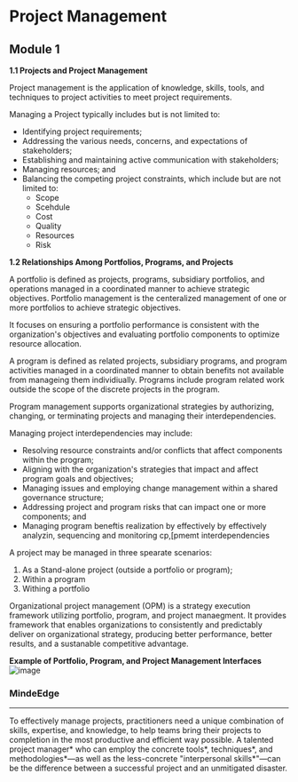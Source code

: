 # Project Management

## Module 1

<strong>1.1 Projects and Project Management</strong>

Project management is the application of knowledge, skills, tools, and techniques to project activities to meet project requirements.

Managing a Project typically includes but is not limited to:

* Identifying project requirements;
* Addressing the various needs, concerns, and expectations of stakeholders;
* Establishing and maintaining active communication with stakeholders;
* Managing resources; and
* Balancing the competing project constraints, which include but are not limited to:
    <ul>
  <li> Scope</li>
  <li> Scehdule</li>
  <li> Cost</li>
  <li> Quality</li>
  <li> Resources</li>
  <li> Risk</li>
  </ul>

<strong>1.2 Relationships Among Portfolios, Programs, and Projects</strong>

A portfolio is defined as projects, programs, subsidiary portfolios, and operations managed in a coordinated manner to achieve strategic objectives. Portfolio management is the centeralized management of one or more portfolios to achieve strategic objectives. 

It focuses on ensuring a portfolio performance is consistent with the organization's objectives and evaluating portfolio components to optimize resource allocation.

A program is defined as related projects, subsidiary programs, and program activities managed in a coordinated manner to obtain benefits not available from manageing them individiually. Programs include program related work outside the scope of the discrete projects in the program.

Program management supports organizational strategies by authorizing, changing, or terminating projects and managing their interdependencies.

Managing project interdependencies may include:

* Resolving resource constraints and/or conflicts that affect components within the program;
* Aligning with the organization's strategies that impact and affect program goals and objectives;
* Managing issues and employing change management within a shared governance structure;
* Addressing project and program risks that can impact one or more components; and
* Managing program beneftis realization by effectively by effectively analyzin, sequencing and monitoring cp,[pmemt interdependencies

A project may be managed in three spearate scenarios:
1. As a Stand-alone project (outside a portfolio or program);
2. Within a program
3. Withing a portfolio

Organizational project management (OPM) is a strategy execution framework utilizing portfolio, program, and project manaegment. It provides framework that enables organizations to consistently and predictably deliver on organizational strategy, producing better performance, better results, and a sustanable competitive advantage. 

<strong>Example of Portfolio, Program, and Project Management Interfaces</strong>
![image](https://user-images.githubusercontent.com/100523016/187453686-265599b7-1b09-4de0-a93c-5308e022662f.png)

### MindeEdge

-----------------------------------

To effectively manage projects, practitioners need a unique combination of skills, expertise, and knowledge, to help teams bring their projects to completion in the most productive and efficient way possible. A talented project manager* who can employ the concrete tools*, techniques*, and methodologies*—as well as the less-concrete "interpersonal skills*"—can be the difference between a successful project and an unmitigated disaster.


